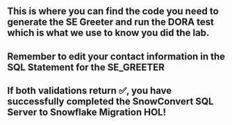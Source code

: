 ##  This is where you can find the code you need to generate the SE Greeter and run the DORA test which is what we use to know you did the lab.  
##  Remember to edit your contact information in the SQL Statement for the SE_GREETER ##
## **If both validations return ✅, you have successfully completed the SnowConvert SQL Server to Snowflake Migration HOL!**
